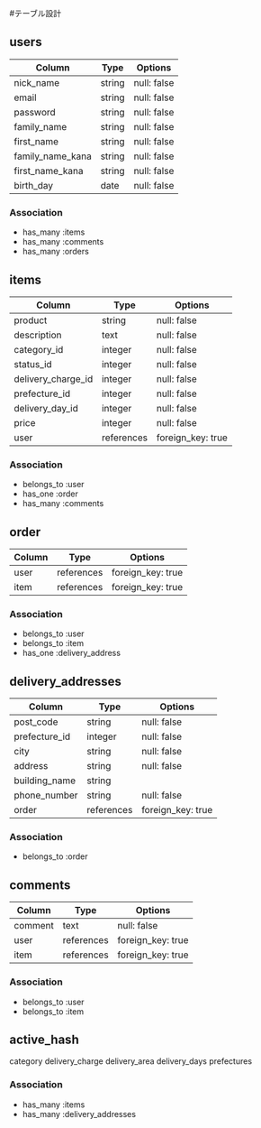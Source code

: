 #テーブル設計

## users

| Column           | Type    | Options      |
| ---------------- | ------- | ------------ |
| nick_name        | string  |  null: false |
| email            | string  |  null: false |
| password         | string  |  null: false |
| family_name      | string  |  null: false |
| first_name       | string  |  null: false |
| family_name_kana | string  |  null: false |
| first_name_kana  | string  |  null: false |
| birth_day        | date    |  null: false |


### Association

- has_many :items
- has_many :comments
- has_many :orders

## items

| Column             | Type       | Options            |
| ------------------ | ---------- | ------------------ |
| product            | string     |  null: false       |
| description        | text       |  null: false       |
| category_id        | integer    |  null: false       |
| status_id          | integer    |  null: false       |
| delivery_charge_id | integer    |  null: false       |
| prefecture_id      | integer    |  null: false       |
| delivery_day_id    | integer    |  null: false       |
| price              | integer    |  null: false       |
| user               | references |  foreign_key: true |

### Association

- belongs_to :user
- has_one :order
- has_many :comments


## order

| Column           | Type       | Options           |
| ---------------- | ---------- | ----------------- |
| user             | references | foreign_key: true |
| item             | references | foreign_key: true |

### Association

- belongs_to :user
- belongs_to :item
- has_one :delivery_address

## delivery_addresses

| Column           | Type          | Options            |
| ---------------- | ------------- | ------------------ |
| post_code        | string        |  null: false       |
| prefecture_id    | integer       |  null: false       |
| city             | string        |  null: false       |
| address          | string        |  null: false       |
| building_name    | string        |                    |
| phone_number     | string        |  null: false       |
| order            | references    |  foreign_key: true |

### Association

- belongs_to :order

## comments

| Column           | Type       | Options           |
| ---------------- | ---------- | ----------------- |
| comment          | text       | null: false       |
| user             | references | foreign_key: true |
| item             | references | foreign_key: true |

### Association

- belongs_to :user
- belongs_to :item


## active_hash
  category
  delivery_charge
  delivery_area
  delivery_days
  prefectures

  ### Association

  - has_many :items
  - has_many :delivery_addresses